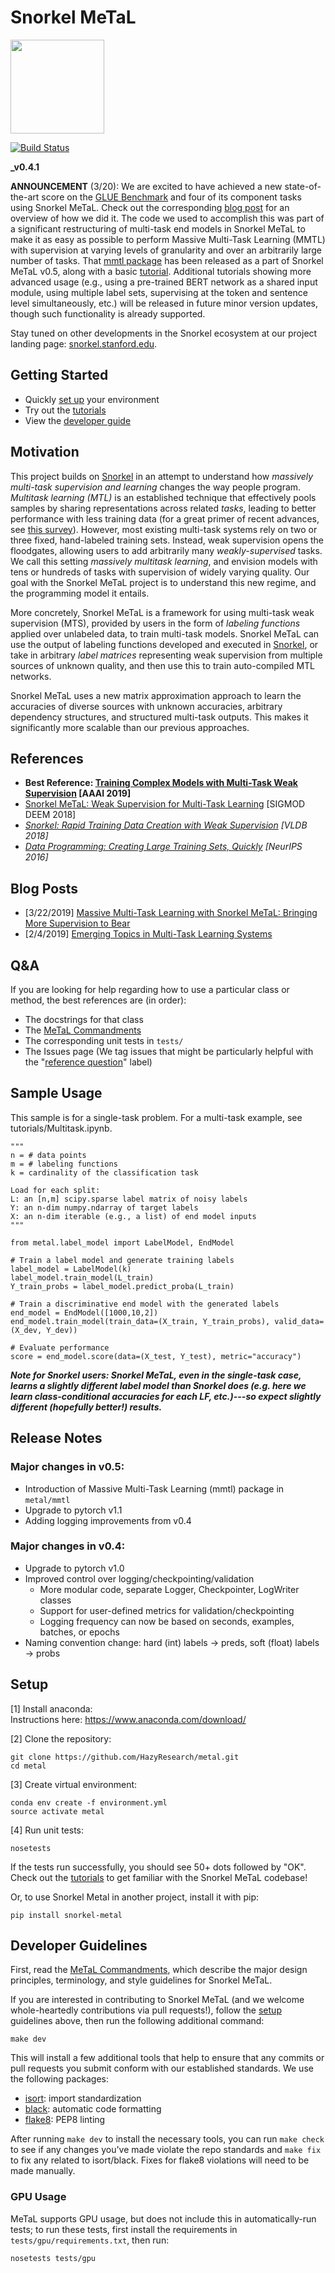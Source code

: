 # Snorkel MeTaL

<img src="assets/logo_01.png" width="150"/>

[![Build Status](https://travis-ci.com/HazyResearch/metal.svg?branch=master)](https://travis-ci.com/HazyResearch/metal)

**_v0.4.1**

**ANNOUNCEMENT** (3/20): We are excited to have achieved a new state-of-the-art score on the [GLUE Benchmark](https://gluebenchmark.com/leaderboard) and four of its component tasks using Snorkel MeTaL. 
Check out the corresponding [blog post](https://dawn.cs.stanford.edu/2019/03/22/glue/) for an overview of how we did it.
The code we used to accomplish this was part of a significant restructuring of multi-task end models in Snorkel MeTaL to make it as easy as possible to perform Massive Multi-Task Learning (MMTL) with supervision at varying levels of granularity and over an arbitrarily large number of tasks.
That [mmtl package](https://github.com/HazyResearch/metal/blob/master/metal/mmtl) has been released as a part of Snorkel MeTaL v0.5, along with a basic [tutorial](https://github.com/HazyResearch/metal/blob/mmtl_staging/tutorials/MMTL_Basics.ipynb). 
Additional tutorials showing more advanced usage (e.g., using a pre-trained BERT network as a shared input module, using multiple label sets, supervising at the token and sentence level simultaneously, etc.) will be released in future minor version updates, though such functionality is already supported.

Stay tuned on other developments in the Snorkel ecosystem at our project landing page: [snorkel.stanford.edu](http://snorkel.stanford.edu).

## Getting Started
* Quickly [set up](#setup) your environment
* Try out the [tutorials](tutorials/)
* View the [developer guide](#developer-guidelines)

## Motivation
This project builds on [Snorkel](snorkel.stanford.edu) in an attempt to understand how _massively multi-task supervision and learning_ changes the way people program.
_Multitask learning (MTL)_ is an established technique that effectively pools samples by sharing representations across related _tasks_, leading to better performance with less training data (for a great primer of recent advances, see [this survey](https://arxiv.org/abs/1706.05098)).
However, most existing multi-task systems rely on two or three fixed, hand-labeled training sets.
Instead, weak supervision opens the floodgates, allowing users to add arbitrarily many _weakly-supervised_ tasks.
We call this setting _massively multitask learning_, and envision models with tens or hundreds of tasks with supervision of widely varying quality.
Our goal with the Snorkel MeTaL project is to understand this new regime, and the programming model it entails.

More concretely, Snorkel MeTaL is a framework for using multi-task weak supervision (MTS), provided by users in the form of _labeling functions_ applied over unlabeled data, to train multi-task models.
Snorkel MeTaL can use the output of labeling functions developed and executed in [Snorkel](snorkel.stanford.edu), or take in arbitrary _label matrices_ representing weak supervision from multiple sources of unknown quality, and then use this to train auto-compiled MTL networks.

Snorkel MeTaL uses a new matrix approximation approach to learn the accuracies of diverse sources with unknown accuracies, arbitrary dependency structures, and structured multi-task outputs.
This makes it significantly more scalable than our previous approaches.

## References
* **Best Reference: [Training Complex Models with Multi-Task Weak Supervision](https://arxiv.org/abs/1810.02840) [AAAI 2019]**
* [Snorkel MeTaL: Weak Supervision for Multi-Task Learning](https://ajratner.github.io/assets/papers/deem-metal-prototype.pdf) [SIGMOD DEEM 2018]
* _[Snorkel: Rapid Training Data Creation with Weak Supervision](https://arxiv.org/abs/1711.10160) [VLDB 2018]_
* _[Data Programming: Creating Large Training Sets, Quickly](https://arxiv.org/abs/1605.07723) [NeurIPS 2016]_

## Blog Posts
* [3/22/2019] [Massive Multi-Task Learning with Snorkel MeTaL: Bringing More Supervision to Bear](https://dawn.cs.stanford.edu/2019/03/22/glue/)
* [2/4/2019] [Emerging Topics in Multi-Task Learning Systems](https://hazyresearch.github.io/snorkel/blog/mtl_systems.html)

## Q&A
If you are looking for help regarding how to use a particular class or method, the best references are (in order):

*  The docstrings for that class
*  The [MeTaL Commandments](https://github.com/HazyResearch/metal/blob/master/docs/metal_commandments.md)
*  The corresponding unit tests in `tests/`
*  The Issues page (We tag issues that might be particularly helpful with the "[reference question](https://github.com/HazyResearch/metal/issues?utf8=%E2%9C%93&q=is%3Aissue+label%3A%22reference+question%22)" label)

## Sample Usage
This sample is for a single-task problem. 
For a multi-task example, see tutorials/Multitask.ipynb.

```
"""
n = # data points
m = # labeling functions
k = cardinality of the classification task

Load for each split: 
L: an [n,m] scipy.sparse label matrix of noisy labels
Y: an n-dim numpy.ndarray of target labels
X: an n-dim iterable (e.g., a list) of end model inputs
"""

from metal.label_model import LabelModel, EndModel

# Train a label model and generate training labels
label_model = LabelModel(k)
label_model.train_model(L_train)
Y_train_probs = label_model.predict_proba(L_train)

# Train a discriminative end model with the generated labels
end_model = EndModel([1000,10,2])
end_model.train_model(train_data=(X_train, Y_train_probs), valid_data=(X_dev, Y_dev))

# Evaluate performance
score = end_model.score(data=(X_test, Y_test), metric="accuracy")
```

**_Note for Snorkel users: Snorkel MeTaL, even in the single-task case, learns a slightly different label model than Snorkel does (e.g. here we learn class-conditional accuracies for each LF, etc.)---so expect slightly different (hopefully better!) results._**

## Release Notes
### Major changes in v0.5:
* Introduction of Massive Multi-Task Learning (mmtl) package in `metal/mmtl`
* Upgrade to pytorch v1.1
* Adding logging improvements from v0.4

### Major changes in v0.4:
* Upgrade to pytorch v1.0
* Improved control over logging/checkpointing/validation
    * More modular code, separate Logger, Checkpointer, LogWriter classes
    * Support for user-defined metrics for validation/checkpointing
    * Logging frequency can now be based on seconds, examples, batches, or epochs
* Naming convention change: hard (int) labels -> preds, soft (float) labels -> probs


## Setup
[1] Install anaconda:  
Instructions here: https://www.anaconda.com/download/

[2] Clone the repository:
```
git clone https://github.com/HazyResearch/metal.git
cd metal
```

[3] Create virtual environment:
```
conda env create -f environment.yml
source activate metal
```

[4] Run unit tests:
```
nosetests
```
If the tests run successfully, you should see 50+ dots followed by "OK".  
Check out the [tutorials](tutorials/) to get familiar with the Snorkel MeTaL codebase!

Or, to use Snorkel Metal in another project, install it with pip:
```
pip install snorkel-metal
```

## Developer Guidelines
First, read the [MeTaL Commandments](https://github.com/HazyResearch/metal/blob/master/docs/metal_commandments.md), which describe the major design principles, terminology, and style guidelines for Snorkel MeTaL.

If you are interested in contributing to Snorkel MeTaL (and we welcome whole-heartedly contributions via pull requests!), follow the [setup](#setup) guidelines above, then run the following additional command:
```
make dev
```
This will install a few additional tools that help to ensure that any commits or pull requests you submit conform with our established standards. We use the following packages:
* [isort](https://github.com/timothycrosley/isort): import standardization
* [black](https://github.com/ambv/black): automatic code formatting
* [flake8](http://flake8.pycqa.org/en/latest/): PEP8 linting

After running `make dev` to install the necessary tools, you can run `make check` to see if any changes you've made violate the repo standards and `make fix` to fix any related to isort/black. Fixes for flake8 violations will need to be made manually.

### GPU Usage
MeTaL supports GPU usage, but does not include this in automatically-run tests; to run these tests, first install the requirements in `tests/gpu/requirements.txt`, then run:
```
nosetests tests/gpu
```
